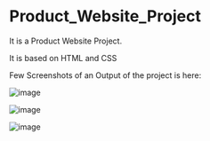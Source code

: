 # Product_Website_Project
It is a Product Website Project.

It is based on HTML and CSS

Few Screenshots of an Output of the project is here:


![image](https://user-images.githubusercontent.com/104842427/194331126-ebc02f2b-ac29-4674-b1a8-e588cbb6ba22.png)


![image](https://user-images.githubusercontent.com/104842427/194331308-b017731d-8ed6-4bdd-a934-53ae191c4848.png)


![image](https://user-images.githubusercontent.com/104842427/194330247-38968144-0aed-4029-9697-bd528d47e20f.png)
